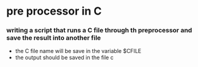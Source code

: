 # pre processor in C

### writing a script that runs a C file through th preprocessor and save the result into another file

* the C file name will be save in the variable $CFILE
* the output should be saved in the file c
